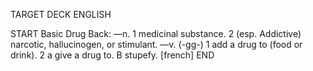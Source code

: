 TARGET DECK
ENGLISH

START
Basic
Drug
Back: —n. 1 medicinal substance. 2 (esp. Addictive) narcotic, hallucinogen, or stimulant. —v. (-gg-) 1 add a drug to (food or drink). 2 a give a drug to. B stupefy. [french]
END
